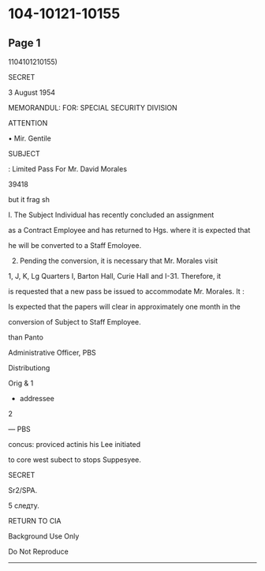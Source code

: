 # 104-10121-10155

## Page 1

1104101210155)

SECRET

3 August 1954

MEMORANDUL: FOR: SPECIAL SECURITY DIVISION

ATTENTION

• Mir. Gentile

SUBJECT

: Limited Pass For Mr. David Morales

39418

but it frag sh

I. The Subject Individual has recently concluded an assignment

as a Contract Employee and has returned to Hgs. where it is expected that

he will be converted to a Staff Emoloyee.

2. Pending the conversion, it is necessary that Mr. Morales visit

1, J, K, Lg Quarters I, Barton Hall, Curie Hall and I-31. Therefore, it

is requested that a new pass be issued to accommodate Mr. Morales. It :

Is expected that the papers will clear in approximately one month in the

conversion of Subject to Staff Employee.

than Panto

Administrative Officer, PBS

Distributiong

Orig & 1

- addressee

2

— PBS

concus: proviced actinis his Lee initiated

to core west subect to stops Suppesyee.

SECRET

Sr2/SPA.

5 следту.

RETURN TO CIA

Background Use Only

Do Not Reproduce

---

